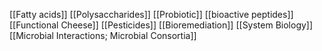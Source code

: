 [[Fatty acids]]
[[Polysaccharides]]
[[Probiotic]]
[[bioactive peptides]]
[[Functional Cheese]]
[[Pesticides]]
[[Bioremediation]]
[[System Biology]]
[[Microbial Interactions; Microbial Consortia]]
